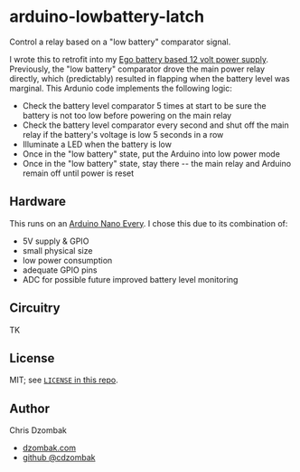 # arduino-lowbattery-latch

Control a relay based on a "low battery" comparator signal.

I wrote this to retrofit into my [Ego battery based 12 volt power supply](https://www.dzombak.com/blog/2024/04/The-12v-portable-power-supply-Ego-needs-to-make.html). Previously, the "low battery" comparator drove the main power relay directly, which (predictably) resulted in flapping when the battery level was marginal. This Ardunio code implements the following logic:

- Check the battery level comparator 5 times at start to be sure the battery is not too low before powering on the main relay
- Check the battery level comparator every second and shut off the main relay if the battery's voltage is low 5 seconds in a row
- Illuminate a LED when the battery is low
- Once in the "low battery" state, put the Arduino into low power mode
- Once in the "low battery" state, stay there -- the main relay and Arduino remain off until power is reset

## Hardware

This runs on an [Arduino Nano Every](https://store.arduino.cc/products/arduino-nano-every). I chose this due to its combination of:

- 5V supply & GPIO
- small physical size
- low power consumption
- adequate GPIO pins
- ADC for possible future improved battery level monitoring

## Circuitry

TK

## License

MIT; see [`LICENSE` in this repo](LICENSE).

## Author

Chris Dzombak
- [dzombak.com](https://www.dzombak.com)
- [github @cdzombak](https://github.com/cdzombak)
